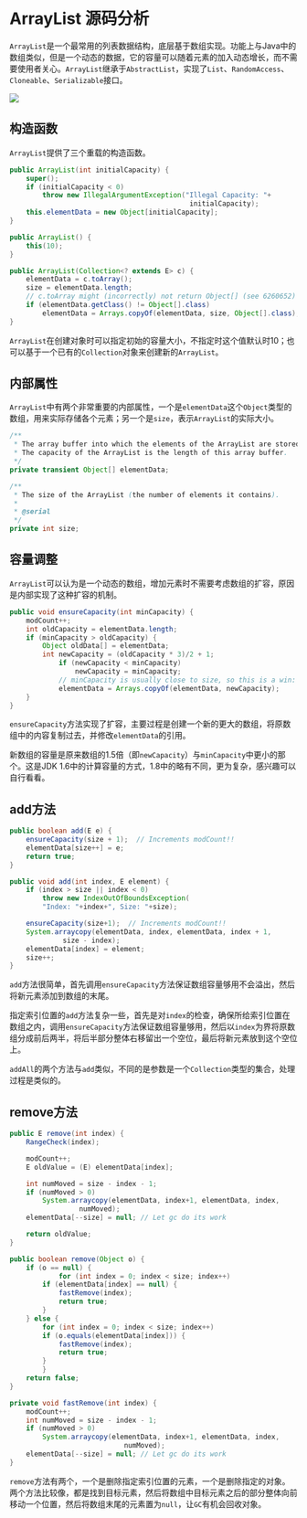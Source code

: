 # ArrayList 源码分析

`ArrayList`是一个最常用的列表数据结构，底层基于数组实现。功能上与Java中的数组类似，但是一个动态的数据，它的容量可以随着元素的加入动态增长，而不需要使用者关心。`ArrayList`继承于`AbstractList`，实现了`List`、`RandomAccess`、`Cloneable`、`Serializable`接口。

<img src="image/chapter_collection/ArrayList.png" />

## 构造函数

`ArrayList`提供了三个重载的构造函数。

```java
public ArrayList(int initialCapacity) {
	super();
    if (initialCapacity < 0)
        throw new IllegalArgumentException("Illegal Capacity: "+
                                            initialCapacity);
	this.elementData = new Object[initialCapacity];
}

public ArrayList() {
	this(10);
}

public ArrayList(Collection<? extends E> c) {
	elementData = c.toArray();
	size = elementData.length;
	// c.toArray might (incorrectly) not return Object[] (see 6260652)
	if (elementData.getClass() != Object[].class)
	    elementData = Arrays.copyOf(elementData, size, Object[].class);
}
```

`ArrayList`在创建对象时可以指定初始的容量大小，不指定时这个值默认时10；也可以基于一个已有的`Collection`对象来创建新的`ArrayList`。

## 内部属性

`ArrayList`中有两个非常重要的内部属性，一个是`elementData`这个`Object`类型的数组，用来实际存储各个元素；另一个是`size`，表示`ArrayList`的实际大小。

```java
/**
 * The array buffer into which the elements of the ArrayList are stored.
 * The capacity of the ArrayList is the length of this array buffer.
 */
private transient Object[] elementData;

/**
 * The size of the ArrayList (the number of elements it contains).
 *
 * @serial
 */
private int size;
```

## 容量调整

`ArrayList`可以认为是一个动态的数组，增加元素时不需要考虑数组的扩容，原因是内部实现了这种扩容的机制。

```java
public void ensureCapacity(int minCapacity) {
	modCount++;
	int oldCapacity = elementData.length;
	if (minCapacity > oldCapacity) {
	    Object oldData[] = elementData;
	    int newCapacity = (oldCapacity * 3)/2 + 1;
    	    if (newCapacity < minCapacity)
		        newCapacity = minCapacity;
            // minCapacity is usually close to size, so this is a win:
            elementData = Arrays.copyOf(elementData, newCapacity);
	}
}
```

`ensureCapacity`方法实现了扩容，主要过程是创建一个新的更大的数组，将原数组中的内容复制过去，并修改`elementData`的引用。

新数组的容量是原来数组的1.5倍（即`newCapacity`）与`minCapacity`中更小的那个。这是JDK 1.6中的计算容量的方式，1.8中的略有不同，更为复杂，感兴趣可以自行看看。

## add方法

```java
public boolean add(E e) {
	ensureCapacity(size + 1);  // Increments modCount!!
	elementData[size++] = e;
	return true;
}

public void add(int index, E element) {
	if (index > size || index < 0)
	    throw new IndexOutOfBoundsException(
		"Index: "+index+", Size: "+size);

	ensureCapacity(size+1);  // Increments modCount!!
	System.arraycopy(elementData, index, elementData, index + 1,
			 size - index);
	elementData[index] = element;
	size++;
}
```

`add`方法很简单，首先调用`ensureCapacity`方法保证数组容量够用不会溢出，然后将新元素添加到数组的末尾。

指定索引位置的`add`方法复杂一些，首先是对`index`的检查，确保所给索引位置在数组之内，调用`ensureCapacity`方法保证数组容量够用，然后以`index`为界将原数组分成前后两半，将后半部分整体右移留出一个空位，最后将新元素放到这个空位上。

`addAll`的两个方法与`add`类似，不同的是参数是一个`Collection`类型的集合，处理过程是类似的。

## remove方法

```java
public E remove(int index) {
	RangeCheck(index);

	modCount++;
	E oldValue = (E) elementData[index];

	int numMoved = size - index - 1;
	if (numMoved > 0)
	    System.arraycopy(elementData, index+1, elementData, index,
			     numMoved);
	elementData[--size] = null; // Let gc do its work

	return oldValue;
}

public boolean remove(Object o) {
	if (o == null) {
            for (int index = 0; index < size; index++)
		if (elementData[index] == null) {
		    fastRemove(index);
		    return true;
		}
	} else {
	    for (int index = 0; index < size; index++)
		if (o.equals(elementData[index])) {
		    fastRemove(index);
		    return true;
		}
        }
	return false;
}

private void fastRemove(int index) {
    modCount++;
    int numMoved = size - index - 1;
    if (numMoved > 0)
        System.arraycopy(elementData, index+1, elementData, index,
                            numMoved);
    elementData[--size] = null; // Let gc do its work
}
```

`remove`方法有两个，一个是删除指定索引位置的元素，一个是删除指定的对象。两个方法比较像，都是找到目标元素，然后将数组中目标元素之后的部分整体向前移动一个位置，然后将数组末尾的元素置为`null`，让`GC`有机会回收对象。